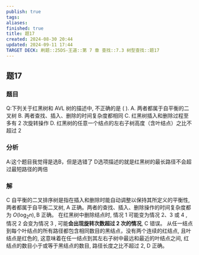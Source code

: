 ```yaml
---
publish: true
tags: 
aliases: 
finished: true
title: 题17
created: 2024-08-30 20:44
updated: 2024-09-11 17:44
TARGET DECK: 刷题::25DS-王道::第 7 章 查找::7.3 树型查找::题17
---
```

## 题17
### 题目
Q:下列关于红黑树和 AVL 树的描述中, 不正确的是 ( ).
A. 两者都属于自平衡的二叉树
B. 两者查找、插入、删除的时间复杂度都相同
C. 红黑树插入和删除过程至多有 2 次旋转操作
D. 红黑树的任意一个结点的左右子树高度（含叶结点）之比不超过 2
### 分析
A:这个题目我觉得是选B，但是选错了
D选项描述的就是红黑树的最长路径不会超过最短路径的两倍
### 解
C
自平衡的二叉排序树是指在插入和删除时能自动调整以保持其所定义的平衡性, 两者都属于自平衡二叉树, $\mathrm{A}$ 正确。两者的查找、插入、删除操作的时间复杂度都为 $O( {{\log }_{2}n}) ,\mathrm{B}$ 正确。
在红黑树中删除结点时, 情况 1 可能变为情况 2、3 或 4 , 情况 2 会变为情况 3 , 可能**会出现旋转次数超过 2 次的情况**, $\mathrm{C}$ 错误。
从任一结点到每个叶结点的所有路径都包含相同数目的黑结点，没有两个连续的红结点, 且叶结点是红色的, 这意味着在任一结点到其左右子树中最远和最近的叶结点之间, 红结点的数目小于或等于黑结点的数目, 路径长度之比不超过 2, D 正确。
